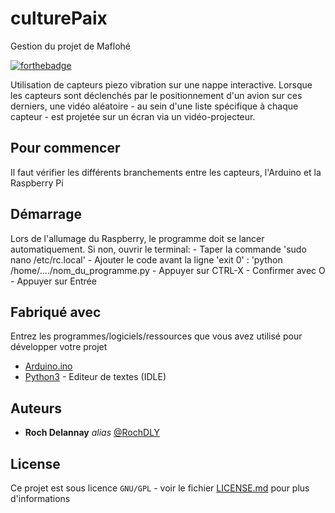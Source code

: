 # culturePaix
Gestion du projet de Maflohé

[![forthebadge](http://forthebadge.com/images/badges/built-with-love.svg)](http://forthebadge.com)

Utilisation de capteurs piezo vibration sur une nappe interactive. Lorsque les capteurs sont déclenchés par le positionnement d'un avion
sur ces derniers, une vidéo aléatoire  - au sein d'une liste spécifique à chaque capteur - est projetée sur un écran via un vidéo-projecteur.

## Pour commencer

Il faut vérifier les différents branchements entre les capteurs, l'Arduino et la Raspberry Pi

## Démarrage

Lors de l'allumage du Raspberry, le programme doit se lancer automatiquement. 
Si non, ouvrir le terminal:
    - Taper la commande 'sudo nano /etc/rc.local'
    - Ajouter le code avant la ligne 'exit 0' : 'python /home/..../nom_du_programme.py
    - Appuyer sur CTRL-X
    - Confirmer avec O
    - Appuyer sur Entrée

## Fabriqué avec

Entrez les programmes/logiciels/ressources que vous avez utilisé pour développer votre projet

* [Arduino.ino](https://www.arduino.cc/en/main/software)
* [Python3](https://www.python.org/) - Editeur de textes (IDLE)

## Auteurs

* **Roch Delannay** _alias_ [@RochDLY](https://github.com/RochDLY)

## License

Ce projet est sous licence ``GNU/GPL`` - voir le fichier [LICENSE.md](LICENSE.md) pour plus d'informations
